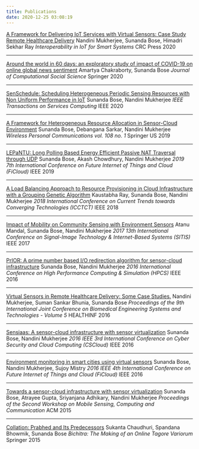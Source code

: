 ```yaml
---
title: Publications
date: 2020-12-25 03:08:19
---
```


[A Framework for Delivering IoT Services with Virtual Sensors: Case Study Remote Healthcare Delivery](http://scholar.google.com/scholar?cluster=701565519499848840&hl=en&oi=scholarr)
Nandini Mukherjee, Sunanda Bose, Himadri Sekhar Ray
*Interoperability in IoT for Smart Systems* 
CRC Press 2020
___
[Around the world in 60 days: an exploratory study of impact of COVID-19 on online global news sentiment](https://link.springer.com/article/10.1007/s42001-020-00088-3)
Amartya Chakraborty, Sunanda Bose
*Journal of Computational Social Science* 
Springer 2020
___
[SenSchedule: Scheduling Heterogeneous Periodic Sensing Resources with Non Uniform Performance in IoT](https://ieeexplore.ieee.org/abstract/document/9187904/)
Sunanda Bose, Nandini Mukherjee
*IEEE Transactions on Services Computing* 
IEEE 2020
___
[A Framework for Heterogeneous Resource Allocation in Sensor-Cloud Environment](https://link.springer.com/article/10.1007/s11277-019-06383-1)
Sunanda Bose, Debangana Sarkar, Nandini Mukherjee
*Wireless Personal Communications vol. 108 no. 1* 
Springer US 2019
___
[LEPaNTU: Long Polling Based Energy Efficient Passive NAT Traversal through UDP](https://ieeexplore.ieee.org/abstract/document/8972797/)
Sunanda Bose, Akash Chowdhury, Nandini Mukherjee
*2019 7th International Conference on Future Internet of Things and Cloud (FiCloud)* 
IEEE 2019
___
[A Load Balancing Approach to Resource Provisioning in Cloud Infrastructure with a Grouping Genetic Algorithm](https://ieeexplore.ieee.org/abstract/document/8550885/)
Kaustabha Ray, Sunanda Bose, Nandini Mukherjee
*2018 International Conference on Current Trends towards Converging Technologies (ICCTCT)* 
IEEE 2018
___
[Impact of Mobility on Community Sensing with Environment Sensors](https://ieeexplore.ieee.org/abstract/document/8334777/)
Atanu Mandal, Sunanda Bose, Nandini Mukherjee
*2017 13th International Conference on Signal-Image Technology & Internet-Based Systems (SITIS)* 
IEEE 2017
___
[PrIOR: A prime number based I/O redirection algorithm for sensor-cloud infrastructure](https://ieeexplore.ieee.org/abstract/document/7568391/)
Sunanda Bose, Nandini Mukherjee
*2016 International Conference on High Performance Computing & Simulation (HPCS)* 
IEEE 2016
___
[Virtual Sensors in Remote Healthcare Delivery: Some Case Studies.](https://www.academia.edu/download/48930748/Mukherjee__Bhunia__Bose_-_2016_-_Virtual_sensors_in_remote_healthcare_delivery_Some_case_studies.pdf)
Nandini Mukherjee, Suman Sankar Bhunia, Sunanda Bose
*Proceedings of the 9th International Joint Conference on Biomedical Engineering Systems and Technologies - Volume 5* 
HEALTHINF 2016
___
[Sensiaas: A sensor-cloud infrastructure with sensor virtualization](https://ieeexplore.ieee.org/abstract/document/7545924/)
Sunanda Bose, Nandini Mukherjee
*2016 IEEE 3rd International Conference on Cyber Security and Cloud Computing (CSCloud)* 
IEEE 2016
___
[Environment monitoring in smart cities using virtual sensors](https://ieeexplore.ieee.org/abstract/document/7575891/)
Sunanda Bose, Nandini Mukherjee, Sujoy Mistry
*2016 IEEE 4th International Conference on Future Internet of Things and Cloud (FiCloud)* 
IEEE 2016
___
[Towards a sensor-cloud infrastructure with sensor virtualization](https://dl.acm.org/doi/abs/10.1145/2757743.2757748)
Sunanda Bose, Atrayee Gupta, Sriyanjana Adhikary, Nandini Mukherjee
*Proceedings of the Second Workshop on Mobile Sensing, Computing and Communication* 
ACM 2015
___
[Collation: Prabhed and Its Predecessors](https://link.springer.com/chapter/10.1007/978-3-319-23678-0_8)
Sukanta Chaudhuri, Spandana Bhowmik, Sunanda Bose
*Bichitra: The Making of an Online Tagore Variorum* 
Springer 2015